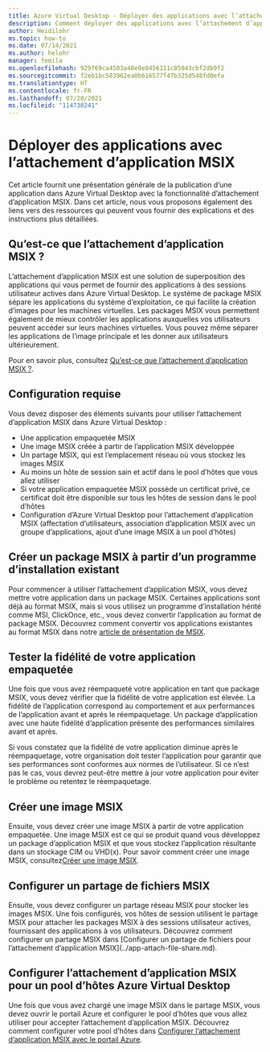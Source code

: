 ```yaml
---
title: Azure Virtual Desktop - Déployer des applications avec l’attachement d’application MSIX - Azure
description: Comment déployer des applications avec l’attachement d’application MSIX pour Azure Virtual Desktop.
author: Heidilohr
ms.topic: how-to
ms.date: 07/14/2021
ms.author: helohr
manager: femila
ms.openlocfilehash: 929f69ca4503a48e8e8456111c85043cbf2db9f2
ms.sourcegitcommit: f2eb1bc583962ea0b616577f47b325d548fd0efa
ms.translationtype: HT
ms.contentlocale: fr-FR
ms.lasthandoff: 07/28/2021
ms.locfileid: "114730241"
---
```

# <a name="deploy-apps-with-msix-app-attach"></a>Déployer des applications avec l’attachement d’application MSIX

Cet article fournit une présentation générale de la publication d’une application dans Azure Virtual Desktop avec la fonctionnalité d’attachement d’application MSIX. Dans cet article, nous vous proposons également des liens vers des ressources qui peuvent vous fournir des explications et des instructions plus détaillées.

## <a name="what-is-msix-app-attach"></a>Qu’est-ce que l’attachement d’application MSIX ?

L’attachement d’application MSIX est une solution de superposition des applications qui vous permet de fournir des applications à des sessions utilisateur actives dans Azure Virtual Desktop. Le système de package MSIX sépare les applications du système d’exploitation, ce qui facilite la création d’images pour les machines virtuelles. Les packages MSIX vous permettent également de mieux contrôler les applications auxquelles vos utilisateurs peuvent accéder sur leurs machines virtuelles. Vous pouvez même séparer les applications de l’image principale et les donner aux utilisateurs ultérieurement.

Pour en savoir plus, consultez [Qu’est-ce que l’attachement d’application MSIX ?](../what-is-app-attach.md).

## <a name="requirements"></a>Configuration requise

Vous devez disposer des éléments suivants pour utiliser l’attachement d’application MSIX dans Azure Virtual Desktop :

- Une application empaquetée MSIX
- Une image MSIX créée à partir de l’application MSIX développée
- Un partage MSIX, qui est l’emplacement réseau où vous stockez les images MSIX
- Au moins un hôte de session sain et actif dans le pool d’hôtes que vous allez utiliser
- Si votre application empaquetée MSIX possède un certificat privé, ce certificat doit être disponible sur tous les hôtes de session dans le pool d’hôtes
- Configuration d’Azure Virtual Desktop pour l’attachement d’application MSIX (affectation d’utilisateurs, association d’application MSIX avec un groupe d’applications, ajout d’une image MSIX à un pool d’hôtes)

## <a name="create-an-msix-package-from-an-existing-installer"></a>Créer un package MSIX à partir d’un programme d’installation existant

Pour commencer à utiliser l’attachement d’application MSIX, vous devez mettre votre application dans un package MSIX. Certaines applications sont déjà au format MSIX, mais si vous utilisez un programme d’installation hérité comme MSI, ClickOnce, etc., vous devez convertir l’application au format de package MSIX. Découvrez comment convertir vos applications existantes au format MSIX dans notre [article de présentation de MSIX](/windows/msix/packaging-tool/create-an-msix-overview).

## <a name="test-the-application-fidelity-of-your-packaged-app"></a>Tester la fidélité de votre application empaquetée 

Une fois que vous avez réempaqueté votre application en tant que package MSIX, vous devez vérifier que la fidélité de votre application est élevée. La fidélité de l’application correspond au comportement et aux performances de l’application avant et après le réempaquetage. Un package d’application avec une haute fidélité d’application présente des performances similaires avant et après.

Si vous constatez que la fidélité de votre application diminue après le réempaquetage, votre organisation doit tester l’application pour garantir que ses performances sont conformes aux normes de l’utilisateur. Si ce n’est pas le cas, vous devrez peut-être mettre à jour votre application pour éviter le problème ou retentez le réempaquetage.

## <a name="create-an-msix-image"></a>Créer une image MSIX

Ensuite, vous devez créer une image MSIX à partir de votre application empaquetée. Une image MSIX est ce qui se produit quand vous développez un package d’application MSIX et que vous stockez l’application résultante dans un stockage CIM ou VHD(x). Pour savoir comment créer une image MSIX, consultez[Créer une image MSIX](../app-attach-msixmgr.md#create-an-msix-image).

## <a name="configure-an-msix-file-share"></a>Configurer un partage de fichiers MSIX

Ensuite, vous devez configurer un partage réseau MSIX pour stocker les images MSIX. Une fois configurés, vos hôtes de session utilisent le partage MSIX pour attacher les packages MSIX à des sessions utilisateur actives, fournissant des applications à vos utilisateurs. Découvrez comment configurer un partage MSIX dans [Configurer un partage de fichiers pour l’attachement d’application MSIX\](../app-attach-file-share.md).

## <a name="configure-msix-app-attach-for-azure-virtual-desktop-host-pool"></a>Configurer l’attachement d’application MSIX pour un pool d’hôtes Azure Virtual Desktop

Une fois que vous avez chargé une image MSIX dans le partage MSIX, vous devez ouvrir le portail Azure et configurer le pool d’hôtes que vous allez utiliser pour accepter l’attachement d’application MSIX. Découvrez comment configurer votre pool d’hôtes dans [Configurer l’attachement d’application MSIX avec le portail Azure](../app-attach-azure-portal.md).
